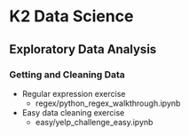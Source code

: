 # K2 Data Science
## Exploratory Data Analysis
### Getting and Cleaning Data

* Regular expression exercise
  - regex/python_regex_walkthrough.ipynb
* Easy data cleaning exercise
  - easy/yelp_challenge_easy.ipynb
